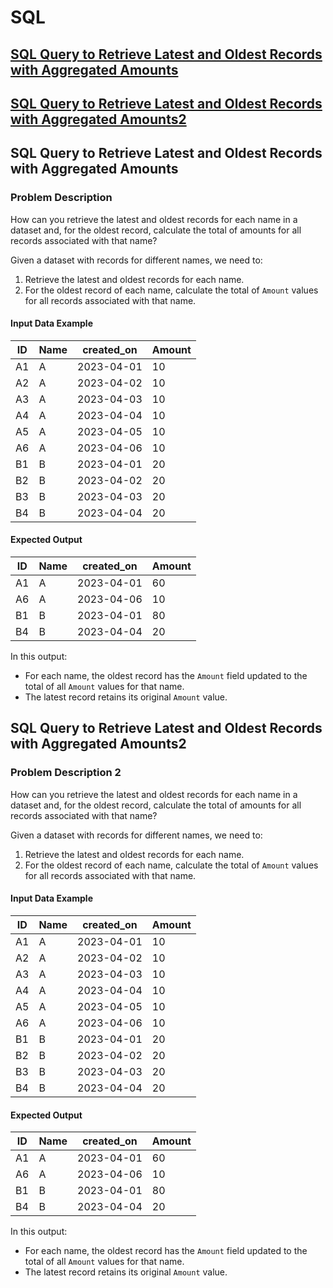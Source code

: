 # SQL
## [SQL Query to Retrieve Latest and Oldest Records with Aggregated Amounts](#sql-query-to-retrieve-latest-and-oldest-records-with-aggregated-amounts-1)
## [SQL Query to Retrieve Latest and Oldest Records with Aggregated Amounts2](#sql-query-to-retrieve-latest-and-oldest-records-with-aggregated-amounts2-1)

## SQL Query to Retrieve Latest and Oldest Records with Aggregated Amounts
### Problem Description
How can you retrieve the latest and oldest records for each name in a dataset and, for the oldest record, calculate the total of amounts for all records associated with that name?

Given a dataset with records for different names, we need to:

1. Retrieve the latest and oldest records for each name.
2. For the oldest record of each name, calculate the total of `Amount` values for all records associated with that name.

#### Input Data Example

| ID  | Name | created_on | Amount |
|-----|------|------------|--------|
| A1  | A    | 2023-04-01 | 10     |
| A2  | A    | 2023-04-02 | 10     |
| A3  | A    | 2023-04-03 | 10     |
| A4  | A    | 2023-04-04 | 10     |
| A5  | A    | 2023-04-05 | 10     |
| A6  | A    | 2023-04-06 | 10     |
| B1  | B    | 2023-04-01 | 20     |
| B2  | B    | 2023-04-02 | 20     |
| B3  | B    | 2023-04-03 | 20     |
| B4  | B    | 2023-04-04 | 20     |

#### Expected Output

| ID  | Name | created_on | Amount |
|-----|------|------------|--------|
| A1  | A    | 2023-04-01 | 60     |
| A6  | A    | 2023-04-06 | 10     |
| B1  | B    | 2023-04-01 | 80     |
| B4  | B    | 2023-04-04 | 20     |

In this output:
- For each name, the oldest record has the `Amount` field updated to the total of all `Amount` values for that name.
- The latest record retains its original `Amount` value.

## SQL Query to Retrieve Latest and Oldest Records with Aggregated Amounts2
### Problem Description 2
How can you retrieve the latest and oldest records for each name in a dataset and, for the oldest record, calculate the total of amounts for all records associated with that name?

Given a dataset with records for different names, we need to:

1. Retrieve the latest and oldest records for each name.
2. For the oldest record of each name, calculate the total of `Amount` values for all records associated with that name.

#### Input Data Example

| ID  | Name | created_on | Amount |
|-----|------|------------|--------|
| A1  | A    | 2023-04-01 | 10     |
| A2  | A    | 2023-04-02 | 10     |
| A3  | A    | 2023-04-03 | 10     |
| A4  | A    | 2023-04-04 | 10     |
| A5  | A    | 2023-04-05 | 10     |
| A6  | A    | 2023-04-06 | 10     |
| B1  | B    | 2023-04-01 | 20     |
| B2  | B    | 2023-04-02 | 20     |
| B3  | B    | 2023-04-03 | 20     |
| B4  | B    | 2023-04-04 | 20     |

#### Expected Output

| ID  | Name | created_on | Amount |
|-----|------|------------|--------|
| A1  | A    | 2023-04-01 | 60     |
| A6  | A    | 2023-04-06 | 10     |
| B1  | B    | 2023-04-01 | 80     |
| B4  | B    | 2023-04-04 | 20     |

In this output:
- For each name, the oldest record has the `Amount` field updated to the total of all `Amount` values for that name.
- The latest record retains its original `Amount` value.